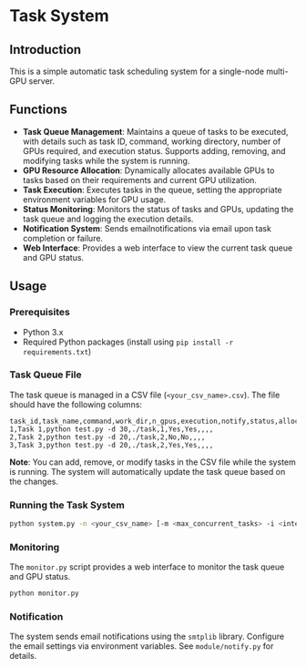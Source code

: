 # Task System

## Introduction

This is a simple automatic task scheduling system for a single-node multi-GPU server.

## Functions

- **Task Queue Management**: Maintains a queue of tasks to be executed, with details such as task ID, command, working directory, number of GPUs required, and execution status. Supports adding, removing, and modifying tasks while the system is running.
- **GPU Resource Allocation**: Dynamically allocates available GPUs to tasks based on their requirements and current GPU utilization.
- **Task Execution**: Executes tasks in the queue, setting the appropriate environment variables for GPU usage.
- **Status Monitoring**: Monitors the status of tasks and GPUs, updating the task queue and logging the execution details.
- **Notification System**: Sends emailnotifications via email upon task completion or failure.
- **Web Interface**: Provides a web interface to view the current task queue and GPU status.

## Usage

### Prerequisites

- Python 3.x
- Required Python packages (install using `pip install -r requirements.txt`)

### Task Queue File

The task queue is managed in a CSV file (`<your_csv_name>.csv`). The file should have the following columns:

```csv
task_id,task_name,command,work_dir,n_gpus,execution,notify,status,allocated_gpus,start_time,end_time
1,Task 1,python test.py -d 30,./task,1,Yes,Yes,,,,
2,Task 2,python test.py -d 20,./task,2,No,No,,,,
3,Task 3,python test.py -d 20,./task,2,Yes,Yes,,,,
```

**Note**: You can add, remove, or modify tasks in the CSV file while the system is running. The system will automatically update the task queue based on the changes.

### Running the Task System
```sh
python system.py -n <your_csv_name> [-m <max_concurrent_tasks> -i <interval>]
```

### Monitoring

The `monitor.py` script provides a web interface to monitor the task queue and GPU status. 
```sh
python monitor.py
```

### Notification

The system sends email notifications using the `smtplib` library. Configure the email settings via environment variables. See `module/notify.py` for details.
